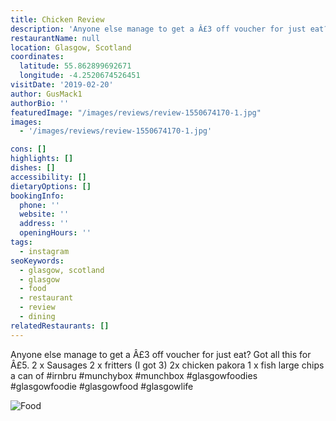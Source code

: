 ```yaml
---
title: Chicken Review
description: 'Anyone else manage to get a Â£3 off voucher for just eat? Got all this for Â£5. 2 x Sausages 2 x fritters (I got 3) 2x chicken pakora 1 x fish large chips a can of #irnbru #munchyb'
restaurantName: null
location: Glasgow, Scotland
coordinates:
  latitude: 55.862899692671
  longitude: -4.2520674526451
visitDate: '2019-02-20'
author: GusMack1
authorBio: ''
featuredImage: "/images/reviews/review-1550674170-1.jpg"
images:
  - '/images/reviews/review-1550674170-1.jpg'

cons: []
highlights: []
dishes: []
accessibility: []
dietaryOptions: []
bookingInfo:
  phone: ''
  website: ''
  address: ''
  openingHours: ''
tags:
  - instagram
seoKeywords:
  - glasgow, scotland
  - glasgow
  - food
  - restaurant
  - review
  - dining
relatedRestaurants: []
---
```


Anyone else manage to get a Â£3 off voucher for just eat? Got all this for Â£5. 2 x Sausages 2 x fritters (I got 3) 2x chicken pakora 1 x fish large chips a can of #irnbru #munchybox #munchbox #glasgowfoodies #glasgowfoodie #glasgowfood #glasgowlife

![Food](/images/reviews/review-1550674170-1.jpg)
